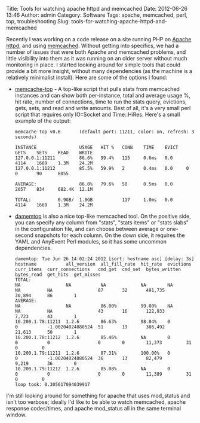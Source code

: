 Title: Tools for watching apache httpd and memcached
Date: 2012-06-26 13:46
Author: admin
Category: Software
Tags: apache, memcached, perl, top, troubleshooting
Slug: tools-for-watching-apache-httpd-and-memcached

Recently I was working on a code release on a site running PHP on
[Apache httpd](http://httpd.apache.org/), and using
[memcached](http://memcached.org/). Without getting into specifics, we
had a number of issues that were both Apache and memcached problems, and
little visibility into them as it was running on an older server without
much monitoring in place. I started looking around for simple tools that
could provide a bit more insight, without many dependencies (as the
machine is a relatively minimalist install). Here are some of the
options I found:

-   [memcache-top](http://code.google.com/p/memcache-top/) - A top-like
    script that pulls stats from memcached instances and can show both
    per-instance, total and average usage %, hit rate, number of
    connections, time to run the stats query, evictions, gets, sets, and
    read and write amounts. Best of all, it's a very small perl script
    that requires only IO::Socket and Time::HiRes. Here's a small
    example of the output:

        memcache-top v0.6       (default port: 11211, color: on, refresh: 3 seconds)

        INSTANCE                USAGE   HIT %   CONN    TIME    EVICT   GETS    SETS    READ    WRITE
        127.0.0.1:11211         86.6%   99.4%   115     0.6ms   0.0     4114    1669    1.3M    24.2M
        127.0.0.1:11212         85.5%   59.9%   2       0.4ms   0.0     0       0       90      8055

        AVERAGE:                86.0%   79.6%   58      0.5ms   0.0     2057    834     682.4K  12.1M

        TOTAL:          0.9GB/  1.0GB           117     1.0ms   0.0     4114    1669    1.3M    24.2M

-   [damemtop](https://github.com/dormando/damemtop) is also a nice
    top-like memcached tool. On the positive side, you can specify any
    column from "stats", "stats items" or "stats slabs" in the
    configuration file, and can choose between average or one-second
    snapshots for each column. On the down side, it requires the YAML
    and AnyEvent Perl modules, so it has some uncommon dependencies.

        damemtop: Tue Jun 26 14:02:24 2012 [sort: hostname asc] [delay: 3s]
        hostname           all_version  all_fill_rate  hit_rate  evictions  curr_items  curr_connections   cmd_get  cmd_set  bytes_written  bytes_read  get_hits  get_misses  
        TOTAL:             
        NA                 NA           NA             NA        NA         NA          NA                 87       32       491,735        30,894      86        1           
        AVERAGE:           
        NA                 NA           86.00%         99.00%    NA         NA          NA                 43       16       122,933        7,723       43        1           
        10.200.1.78:11211  1.2.6        86.63%         98.04%    0          0           -1.00204024880524  51       19       386,492        21,613      50        1           
        10.200.1.78:11212  1.2.6        85.46%         NA        0          0           0                  0        0        11,373         31          0         0           
        10.200.1.79:11211  1.2.6        87.31%         100.00%   0          0           -1.00204024880524  36       13       82,479         9,219       36        0           
        10.200.1.79:11212  1.2.6        85.08%         NA        0          0           0                  0        0        11,389         31          0         0           
        loop took: 0.305617094039917

I'm still looking around for something for apache that uses mod\_status
and isn't too verbose; ideally I'd like to be able to watch memcached,
apache response codes/times, and apache mod\_status all in the same
terminal window.
